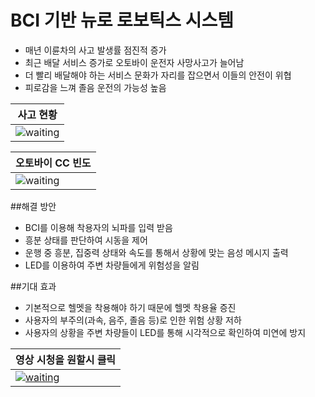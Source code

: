 # BCI 기반 뉴로 로보틱스 시스템

- 매년 이륜차의 사고 발생률 점진적 증가
- 최근 배달 서비스 증가로 오토바이 운전자 사망사고가 늘어남
- 더 빨리 배달해야 하는 서비스 문화가 자리를 잡으면서 이들의 안전이 위협
- 피로감을 느껴 졸음 운전의 가능성 높음

| 사고 현황 |
| ------ |
|![waiting](https://github.com/DunkHimYo/motorcycle-safety-helmet/blob/main/img/accident_status.png)|


| 오토바이 CC 빈도 |
| ------ |
|![waiting](https://github.com/DunkHimYo/motorcycle-safety-helmet/blob/main/img/motorcycle_total.png)|

##해결 방안

- BCI를 이용해 착용자의 뇌파를 입력 받음
- 흥분 상태를 판단하여 시동을 제어
- 운행 중 흥분, 집중력 상태와 속도를 통해서 상황에 맞는 음성 메시지 출력
- LED를 이용하여 주변 차량들에게 위험성을 알림

##기대 효과

- 기본적으로 헬멧을 착용해야 하기 때문에 헬멧 착용율 증진
- 사용자의 부주의(과속, 음주, 졸음 등)로 인한 위험 상황 저하
- 사용자의 상황을 주변 차량들이 LED를 통해 시각적으로 확인하여 미연에 방지

| 영상 시청을 원할시 클릭 |
| ------ |
|[![waiting](https://github.com/DunkHimYo/motorcycle-safety-helmet/blob/main/img/main_img.png)](https://youtu.be/KndvLGN82pY)|
